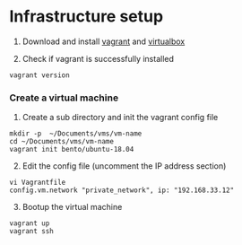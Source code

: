 # Infrastructure setup

1. Download and install [vagrant](https://www.vagrantup.com/) and  [virtualbox](https://www.virtualbox.org/)

2. Check if vagrant is successfully installed
```
vagrant version
```
### Create a virtual machine
1. Create a sub directory and init the vagrant config file
```
mkdir -p  ~/Documents/vms/vm-name
cd ~/Documents/vms/vm-name
vagrant init bento/ubuntu-18.04
```
2. Edit the config file (uncomment the IP address section) 
```
vi Vagrantfile
config.vm.network "private_network", ip: "192.168.33.12"
```
3. Bootup the virtual machine
```
vagrant up
vagrant ssh
```